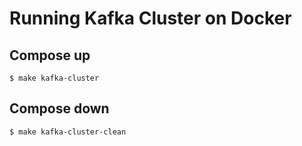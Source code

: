 # Running Kafka Cluster on Docker

## Compose up
```shell
$ make kafka-cluster
```

## Compose down
```shell
$ make kafka-cluster-clean
```